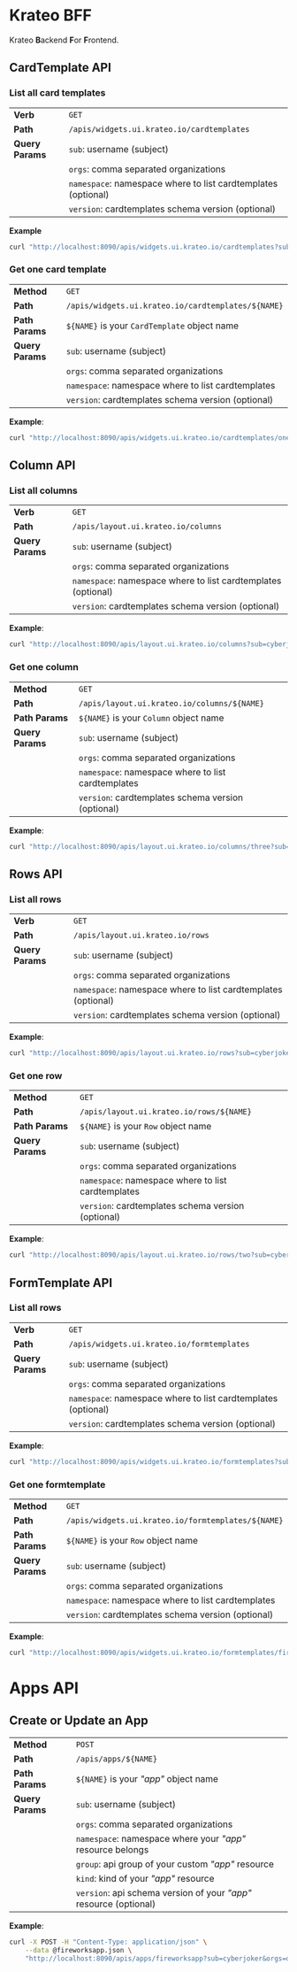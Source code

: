 # Krateo BFF

Krateo **B**ackend **F**or **F**rontend.

## CardTemplate API

### List all card templates

|                   |                                                                                     |
|:------------------|:------------------------------------------------------------------------------------|
| **Verb**          | `GET`                                                                               |
| **Path**          | `/apis/widgets.ui.krateo.io/cardtemplates`                                          |
| **Query Params**  | `sub`: username (subject)                                                           |
|                   | `orgs`: comma separated organizations                                               |
|                   | `namespace`: namespace where to list cardtemplates (optional)                       |
|                   | `version`: cardtemplates schema version (optional)                                  |

**Example**

```sh
curl "http://localhost:8090/apis/widgets.ui.krateo.io/cardtemplates?sub=cyberjoker&orgs=devs&namespace=demo-system"
```

### Get one card template

|                   |                                                                                     |
|:------------------|:------------------------------------------------------------------------------------|
| **Method**        | `GET`                                                                               |
| **Path**          | `/apis/widgets.ui.krateo.io/cardtemplates/${NAME}`                                  |
| **Path Params**   | `${NAME}` is your `CardTemplate` object name                                        |
| **Query Params**  | `sub`: username (subject)                                                           |
|                   | `orgs`: comma separated organizations                                               |
|                   | `namespace`: namespace where to list cardtemplates                                  |
|                   | `version`: cardtemplates schema version (optional)                                  |

**Example**:

```sh
curl "http://localhost:8090/apis/widgets.ui.krateo.io/cardtemplates/one?sub=cyberjoker&orgs=devs&namespace=demo-system"
```

## Column API

### List all columns

|                   |                                                                                     |
|:------------------|:------------------------------------------------------------------------------------|
| **Verb**          | `GET`                                                                               |
| **Path**          | `/apis/layout.ui.krateo.io/columns`                                          |
| **Query Params**  | `sub`: username (subject)                                                           |
|                   | `orgs`: comma separated organizations                                               |
|                   | `namespace`: namespace where to list cardtemplates (optional)                       |
|                   | `version`: cardtemplates schema version (optional)                                  |

**Example**:

```sh
curl "http://localhost:8090/apis/layout.ui.krateo.io/columns?sub=cyberjoker&orgs=devs&namespace=demo-system"
```

### Get one column

|                   |                                                                                     |
|:------------------|:------------------------------------------------------------------------------------|
| **Method**        | `GET`                                                                               |
| **Path**          | `/apis/layout.ui.krateo.io/columns/${NAME}`                                  |
| **Path Params**   | `${NAME}` is your `Column` object name                                        |
| **Query Params**  | `sub`: username (subject)                                                           |
|                   | `orgs`: comma separated organizations                                               |
|                   | `namespace`: namespace where to list cardtemplates                                  |
|                   | `version`: cardtemplates schema version (optional)                                  |

**Example**:

```sh
curl "http://localhost:8090/apis/layout.ui.krateo.io/columns/three?sub=cyberjoker&orgs=devs&namespace=demo-system"
```

## Rows API

### List all rows

|                   |                                                                                     |
|:------------------|:------------------------------------------------------------------------------------|
| **Verb**          | `GET`                                                                               |
| **Path**          | `/apis/layout.ui.krateo.io/rows`                                          |
| **Query Params**  | `sub`: username (subject)                                                           |
|                   | `orgs`: comma separated organizations                                               |
|                   | `namespace`: namespace where to list cardtemplates (optional)                       |
|                   | `version`: cardtemplates schema version (optional)                                  |

**Example**:

```sh
curl "http://localhost:8090/apis/layout.ui.krateo.io/rows?sub=cyberjoker&orgs=devs&namespace=demo-system"
```

### Get one row

|                   |                                                                                     |
|:------------------|:------------------------------------------------------------------------------------|
| **Method**        | `GET`                                                                               |
| **Path**          | `/apis/layout.ui.krateo.io/rows/${NAME}`                                  |
| **Path Params**   | `${NAME}` is your `Row` object name                                        |
| **Query Params**  | `sub`: username (subject)                                                           |
|                   | `orgs`: comma separated organizations                                               |
|                   | `namespace`: namespace where to list cardtemplates                                  |
|                   | `version`: cardtemplates schema version (optional)                                  |

**Example**:

```sh
curl "http://localhost:8090/apis/layout.ui.krateo.io/rows/two?sub=cyberjoker&orgs=devs&namespace=demo-system"
```

## FormTemplate API


### List all rows

|                   |                                                                                     |
|:------------------|:------------------------------------------------------------------------------------|
| **Verb**          | `GET`                                                                               |
| **Path**          | `/apis/widgets.ui.krateo.io/formtemplates`                                          |
| **Query Params**  | `sub`: username (subject)                                                           |
|                   | `orgs`: comma separated organizations                                               |
|                   | `namespace`: namespace where to list cardtemplates (optional)                       |
|                   | `version`: cardtemplates schema version (optional)                                  |

**Example**:

```sh
curl "http://localhost:8090/apis/widgets.ui.krateo.io/formtemplates?sub=cyberjoker&orgs=devs&namespace=demo-system"
```

### Get one formtemplate

|                   |                                                                                     |
|:------------------|:------------------------------------------------------------------------------------|
| **Method**        | `GET`                                                                               |
| **Path**          | `/apis/widgets.ui.krateo.io/formtemplates/${NAME}`                                  |
| **Path Params**   | `${NAME}` is your `Row` object name                                        |
| **Query Params**  | `sub`: username (subject)                                                           |
|                   | `orgs`: comma separated organizations                                               |
|                   | `namespace`: namespace where to list cardtemplates                                  |
|                   | `version`: cardtemplates schema version (optional)                                  |

**Example**:

```sh
curl "http://localhost:8090/apis/widgets.ui.krateo.io/formtemplates/fireworksapp?sub=cyberjoker&orgs=devs&namespace=demo-system"
```

# Apps API

## Create or Update an App

|                   |                                                                   |
|:------------------|:------------------------------------------------------------------|
| **Method**        | `POST`                                                            |
| **Path**          | `/apis/apps/${NAME}`                                              |
| **Path Params**   | `${NAME}` is your _"app"_ object name                             |
| **Query Params**  | `sub`: username (subject)                                         |
|                   | `orgs`: comma separated organizations                             |
|                   | `namespace`: namespace where your _"app"_ resource belongs        |
|                   | `group`: api group of your custom _"app"_ resource                |
|                   | `kind`: kind of your _"app"_ resource                             |
|                   | `version`: api schema version of your _"app"_ resource (optional) |

**Example**:

```sh
curl -X POST -H "Content-Type: application/json" \
    --data @fireworksapp.json \
    "http://localhost:8090/apis/apps/fireworksapp?sub=cyberjoker&orgs=devs&kind=Fireworksapp&group=apps.krateo.io&namespace=demo-system"
```
